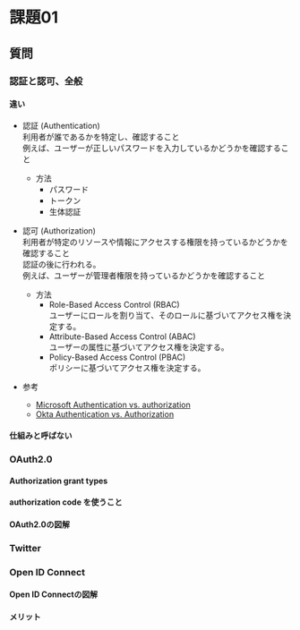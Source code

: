 # 課題01

## 質問

### 認証と認可、全般

#### 違い

- 認証 (Authentication)  
  利用者が誰であるかを特定し、確認すること  
  例えば、ユーザーが正しいパスワードを入力しているかどうかを確認すること
  - 方法  
    - パスワード
    - トークン
    - 生体認証
- 認可 (Authorization)  
  利用者が特定のリソースや情報にアクセスする権限を持っているかどうかを確認すること  
  認証の後に行われる。  
  例えば、ユーザーが管理者権限を持っているかどうかを確認すること
  - 方法  
    - Role-Based Access Control (RBAC)  
      ユーザーにロールを割り当て、そのロールに基づいてアクセス権を決定する。
    - Attribute-Based Access Control (ABAC)  
      ユーザーの属性に基づいてアクセス権を決定する。  
    - Policy-Based Access Control (PBAC)  
      ポリシーに基づいてアクセス権を決定する。

- 参考
  - [Microsoft Authentication vs. authorization](https://learn.microsoft.com/en-us/entra/identity-platform/authentication-vs-authorization)
  - [Okta Authentication vs. Authorization](https://www.okta.com/identity-101/authentication-vs-authorization/)

#### 仕組みと呼ばない

### OAuth2.0

#### Authorization grant types

#### authorization code を使うこと

#### OAuth2.0の図解

### Twitter

### Open ID Connect

#### Open ID Connectの図解

#### メリット
